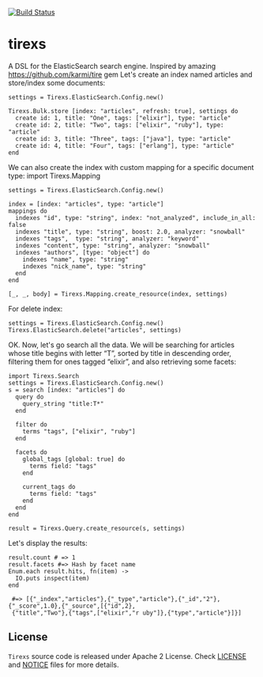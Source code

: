 [![Build Status](https://travis-ci.org/datahogs/tirexs.png)](https://travis-ci.org/datahogs/tirexs)

tirexs
======

A DSL for the ElasticSearch search engine. Inspired by amazing https://github.com/karmi/tire gem
Let's create an index named articles and store/index some documents:

    settings = Tirexs.ElasticSearch.Config.new()

    Tirexs.Bulk.store [index: "articles", refresh: true], settings do
      create id: 1, title: "One", tags: ["elixir"], type: "article"
      create id: 2, title: "Two", tags: ["elixir", "ruby"], type: "article"
      create id: 3, title: "Three", tags: ["java"], type: "article"
      create id: 4, title: "Four", tags: ["erlang"], type: "article"
    end

We can also create the index with custom mapping for a specific document type:
    import Tirexs.Mapping

    settings = Tirexs.ElasticSearch.Config.new()

    index = [index: "articles", type: "article"]
    mappings do
      indexes "id", type: "string", index: "not_analyzed", include_in_all: false
      indexes "title", type: "string", boost: 2.0, analyzer: "snowball"
      indexes "tags",  type: "string", analyzer: "keyword"
      indexes "content", type: "string", analyzer: "snowball"
      indexes "authors", [type: "object"] do
        indexes "name", type: "string"
        indexes "nick_name", type: "string"
      end
    end

    [_, _, body] = Tirexs.Mapping.create_resource(index, settings)

For delete index:

    settings = Tirexs.ElasticSearch.Config.new()
    Tirexs.ElasticSearch.delete("articles", settings)

OK. Now, let's go search all the data.
We will be searching for articles whose title begins with letter “T”, sorted by title in descending order, filtering them for ones tagged “elixir”, and also retrieving some facets:

    import Tirexs.Search
    settings = Tirexs.ElasticSearch.Config.new()
    s = search [index: "articles"] do
      query do
        query_string "title:T*"
      end

      filter do
        terms "tags", ["elixir", "ruby"]
      end

      facets do
        global_tags [global: true] do
          terms field: "tags"
        end

        current_tags do
          terms field: "tags"
        end
      end
    end

    result = Tirexs.Query.create_resource(s, settings)

Let's display the results:

    result.count # => 1
    result.facets #=> Hash by facet name
    Enum.each result.hits, fn(item) ->
      IO.puts inspect(item)
    end

     #=> [{"_index","articles"},{"_type","article"},{"_id","2"},{"_score",1.0},{"_source",[{"id",2},
     {"title","Two"},{"tags",["elixir","r uby"]},{"type","article"}]}]

License
-------

`Tirexs` source code is released under Apache 2 License.
Check [LICENSE](https://github.com/datahogs/tirexs/blob/master/LICENSE) and [NOTICE](https://github.com/datahogs/tirexs/blob/master/NOTICE) files for more details.

